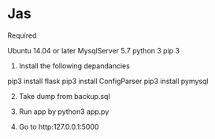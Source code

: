 # Jas
Required

Ubuntu 14.04 or later
MysqlServer 5.7
python 3
pip 3

1. Install the following depandancies

pip3 install flask
pip3 install ConfigParser
pip3 install pymysql

2. Take dump from backup.sql

3. Run app by python3 app.py

4. Go to http:127.0.0.1:5000
